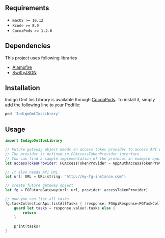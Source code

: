 ## Requirements

* `macOS >= 10.12`
* `Xcode >= 8.0`
* `CocoaPods >= 1.2.0`

## Dependencies

This project uses following libraries
* [Alamofire](https://github.com/Alamofire/Alamofire)
* [SwiftyJSON](https://github.com/SwiftyJSON/SwiftyJSON)

## Installation

Indigo Omt Ios Library is available through [CocoaPods](http://cocoapods.org). To install it, simply add the following line to your Podfile:

```ruby
pod 'IndigoOmtIosLibrary'
```

## Usage

```swift
import IndigoOmtIosLibrary

// Future gateway object needs an access token provider to access API on the server.
// The provider is defined in FGAccessTokenProvider interface.
// You can find a sample implementation of the protocol in example app.
let accessTokenProvider: FGAccessTokenProvider = AppAuthAccessTokenProvider(...)

// It also needs API URL
let url: URL = URL(string: "http://my-fg-instance.com")

// create future gateway object
let fg = FGFutureGateway(url: url, provider: accessTokenProvider)

// now you can list all tasks
fg.taskCollectionApi.listAllTasks { (response: FGApiResponse<FGTaskCollection>) in
    guard let tasks = response.value?.tasks else {
        return
    }
    
    print(tasks)
}
```
